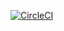 [![CircleCI](https://circleci.com/gh/JoaoAlmeida11/tdw-mp1-joao-almeida/tree/master.svg?style=svg)](https://circleci.com/gh/JoaoAlmeida11/tdw-mp1-joao-almeida/tree/master)
